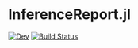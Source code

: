 # InferenceReport.jl

[![Dev](https://img.shields.io/badge/docs-dev-blue.svg)](https://julia-tempering.github.io/InferenceReport.jl)
[![Build Status](https://github.com/Julia-Tempering/InferenceReport.jl/actions/workflows/CI.yml/badge.svg?branch=main)](https://github.com/Julia-Tempering/InferenceReport.jl/actions/workflows/CI.yml?query=branch%3Amain)

